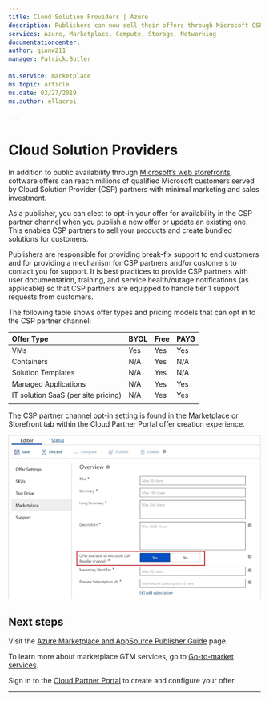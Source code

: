 ```yaml
---
title: Cloud Solution Providers | Azure
description: Publishers can now sell their offers through Microsoft CSP partner Channel
services: Azure, Marketplace, Compute, Storage, Networking
documentationcenter:
author: qianw211
manager: Patrick.Butler

ms.service: marketplace
ms.topic: article
ms.date: 02/27/2019
ms.author: ellacroi

---
```

# Cloud Solution Providers

In addition to public availability through [Microsoft’s web storefronts](https://docs.microsoft.com/azure/marketplace/comparing-appsource-azure-marketplace), software offers can reach millions of qualified Microsoft customers served by Cloud Solution Provider (CSP) partners with minimal marketing and sales investment.

As a publisher, you can elect to opt-in your offer for availability in the CSP partner channel when you publish a new offer or update an existing one. This enables CSP partners to sell your products and create bundled solutions for customers.

Publishers are responsible for providing break-fix support to end customers and for providing a mechanism for CSP partners and/or customers to contact you for support. It is best practices to provide CSP partners with user documentation, training, and service health/outage notifications (as applicable) so that CSP partners are equipped to handle tier 1 support requests from customers.

The following table shows offer types and pricing models that can opt in to the CSP partner channel:

| **Offer Type**    | **BYOL**  |  **Free** | **PAYG**   |
| :---------------- | :---------|:----------|:-----------|
| VMs  | Yes | Yes | Yes |
| Containers | N/A | Yes | N/A |
| Solution Templates | N/A | Yes | N/A |
| Managed Applications | N/A | Yes | Yes |
| IT solution SaaS (per site pricing) | N/A | Yes | Yes |
|   |   |   |

The CSP partner channel opt-in setting is found in the Marketplace or Storefront tab within the Cloud Partner Portal offer creation experience.

![CSP opt-in experience](media/marketplace-publishers-guide/csp-opt-in.png)

## Next steps

Visit the [Azure Marketplace and AppSource Publisher Guide](https://docs.microsoft.com/azure/marketplace/marketplace-publishers-guide) page.

To learn more about marketplace GTM services, go to [Go-to-market services](https://partner.microsoft.com/reach-customers/gtm).

Sign in to the [Cloud Partner Portal](https://cloudpartner.azure.com/) to create and configure your offer.

---
